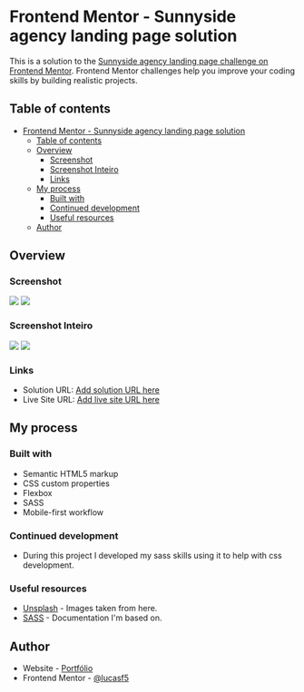 # Frontend Mentor - Sunnyside agency landing page solution

This is a solution to the [Sunnyside agency landing page challenge on Frontend Mentor](https://www.frontendmentor.io/challenges/sunnyside-agency-landing-page-7yVs3B6ef). Frontend Mentor challenges help you improve your coding skills by building realistic projects.

## Table of contents

- [Frontend Mentor - Sunnyside agency landing page solution](#frontend-mentor---sunnyside-agency-landing-page-solution)
  - [Table of contents](#table-of-contents)
  - [Overview](#overview)
    - [Screenshot](#screenshot)
    - [Screenshot Inteiro](#screenshot-inteiro)
    - [Links](#links)
  - [My process](#my-process)
    - [Built with](#built-with)
    - [Continued development](#continued-development)
    - [Useful resources](#useful-resources)
  - [Author](#author)

## Overview

### Screenshot

![](./screenshot.png)
![](./screenshot-mobile.png)

### Screenshot Inteiro

![](./screenshot-inteiro.png)
![](./screenshot-mobile-inteiro.png)

### Links

- Solution URL: [Add solution URL here](https://your-solution-url.com)
- Live Site URL: [Add live site URL here](https://your-live-site-url.com)

## My process

### Built with

- Semantic HTML5 markup
- CSS custom properties
- Flexbox
- SASS
- Mobile-first workflow

### Continued development

- During this project I developed my sass skills using it to help with css development.

### Useful resources

- [Unsplash](https://unsplash.com/s/photos/fruits) - Images taken from here.
- [SASS](https://sass-lang.com/) - Documentation I'm based on.

## Author

- Website - [Portfólio](https://lucasf5.github.io/Portifolio/)
- Frontend Mentor - [@lucasf5](https://www.frontendmentor.io/profile/lucasf5)
